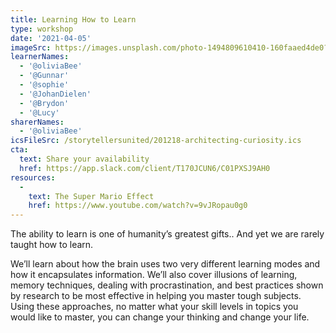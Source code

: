 ```yaml
---
title: Learning How to Learn
type: workshop
date: '2021-04-05'
imageSrc: https://images.unsplash.com/photo-1494809610410-160faaed4de0?ixid=MXwxMjA3fDB8MHxwaG90by1wYWdlfHx8fGVufDB8fHw%3D&ixlib=rb-1.2.1&auto=format&fit=crop&w=934&q=80
learnerNames:
  - '@oliviaBee'
  - '@Gunnar'
  - '@sophie'
  - '@JohanDielen'
  - '@Brydon'
  - '@Lucy'
sharerNames: 
  - '@oliviaBee'
icsFileSrc: /storytellersunited/201218-architecting-curiosity.ics
cta:
  text: Share your availability
  href: https://app.slack.com/client/T170JCUN6/C01PXSJ9AH0
resources:
  -
    text: The Super Mario Effect
    href: https://www.youtube.com/watch?v=9vJRopau0g0
---
```

The ability to learn is one of humanity’s greatest gifts.. And yet we are rarely taught how to learn. 
<!--more-->
We’ll learn about how the brain uses two very different learning modes and how it encapsulates information. We’ll also cover illusions of learning, memory techniques, dealing with procrastination, and best practices shown by research to be most effective in helping you master tough subjects. Using these approaches, no matter what your skill levels in topics you would like to master, you can change your thinking and change your life.


